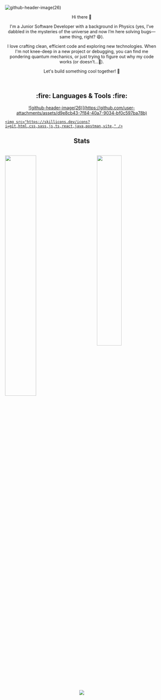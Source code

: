 ![github-header-image(26)](https://github.com/user-attachments/assets/4b74c11b-9522-49f0-9dca-62bdc1dd37a9)

<p align="center">
Hi there 👋
</p>
<p align="center">
  I'm a Junior Software Developer with a background in Physics (yes, I’ve dabbled in the mysteries of the universe and now I’m here solving bugs—same thing, right? 😄).
</p>
<p align="center">
I love crafting clean, efficient code and exploring new technologies. When I'm not knee-deep in a new project or debugging, you can find me pondering quantum mechanics, or just trying to figure out why my code works (or doesn’t…🤔).
</p>
<p align="center">
Let's build something cool together! 🚀
</p>

<br>

<h2 align="center"> 
 :fire: Languages & Tools :fire:
</h2>


 
<p align="center">
  <a href="https://skillicons.dev">![github-header-image(26)](https://github.com/user-attachments/assets/d9e8cb43-7f84-40a7-9034-bf0c597ba78b)

    <img src="https://skillicons.dev/icons?i=git,html,css,sass,js,ts,react,java,postman,vite," />
  </a>
</p>

<h2 align="center"> 
 Stats
</h2>

<br>

<div class='container'>
  <img style="height: auto; width: 45%;" class="img" src="https://github-readme-stats.vercel.app/api?username=J0EYWEB&show_icons=true&theme=tokyonight" />
  &nbsp;
  &nbsp;
  <img style="height: auto; width: 40%;" align="right" class="img" src="https://github-readme-stats.vercel.app/api/top-langs/?username=J0EYWEB&theme=tokyonight&langs_count=8&layout=compact" /></div>
</div>

<div align="center">
  <img src="https://streak-stats.demolab.com/?user=J0EYWEB&theme=tokyonight" />
</div>
